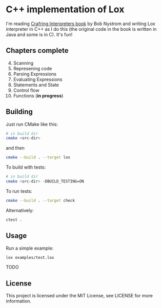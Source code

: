 C++ implementation of Lox
=========================

I'm reading [Crafring Interpreters book](http://craftinginterpreters.com/) by
Bob Nystrom and writing Lox interpreter in C++ as I do this (the original code
in the book is written in Java and some is in C). It's fun!

Chapters complete
---

4. Scanning
5. Represening code
6. Parsing Expressions
7. Evaluating Expressions
8. Statements and State
9. Control flow
10. Functions (**in progress**)

Building
---

Just run CMake like this:

```sh
# in build dir
cmake <src-dir>
```

and then

```sh
cmake --build . --target lox
```

To build with tests:

```sh
# in build dir
cmake <src-dir> -DBUILD_TESTING=ON
```

To run tests:

```sh
cmake --build . --target check
```

Alternatively:

```sh
ctest .
```

Usage
---

Run a simple example:

```sh
lox examples/test.lox
```

TODO

License
---
This project is licensed under the MIT License, see LICENSE for more information.

